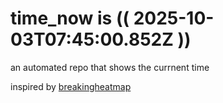 # time_now is (( 2025-10-03T07:45:00.852Z ))

an automated repo that shows the currnent time

inspired by [breakingheatmap](https://github.com/breakingheatmap/breakingheatmap)